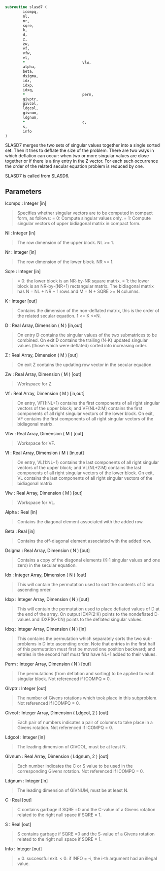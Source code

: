 ```fortran
subroutine slasd7 (
		icompq,
		nl,
		nr,
		sqre,
		k,
		d,
		z,
		zw,
		vf,
		vfw,
		vl,
		*                          vlw,
		alpha,
		beta,
		dsigma,
		idx,
		idxp,
		idxq,
		*                          perm,
		givptr,
		givcol,
		ldgcol,
		givnum,
		ldgnum,
		*                          c,
		s,
		info
)
```

 SLASD7 merges the two sets of singular values together into a single
 sorted set. Then it tries to deflate the size of the problem. There
 are two ways in which deflation can occur:  when two or more singular
 values are close together or if there is a tiny entry in the Z
 vector. For each such occurrence the order of the related
 secular equation problem is reduced by one.

 SLASD7 is called from SLASD6.

## Parameters
Icompq : Integer [in]
> Specifies whether singular vectors are to be computed
> in compact form, as follows:
> = 0: Compute singular values only.
> = 1: Compute singular vectors of upper
> bidiagonal matrix in compact form.

Nl : Integer [in]
> The row dimension of the upper block. NL >= 1.

Nr : Integer [in]
> The row dimension of the lower block. NR >= 1.

Sqre : Integer [in]
> = 0: the lower block is an NR-by-NR square matrix.
> = 1: the lower block is an NR-by-(NR+1) rectangular matrix.
> The bidiagonal matrix has
> N = NL + NR + 1 rows and
> M = N + SQRE >= N columns.

K : Integer [out]
> Contains the dimension of the non-deflated matrix, this is
> the order of the related secular equation. 1 <= K <=N.

D : Real Array, Dimension ( N ) [in,out]
> On entry D contains the singular values of the two submatrices
> to be combined. On exit D contains the trailing (N-K) updated
> singular values (those which were deflated) sorted into
> increasing order.

Z : Real Array, Dimension ( M ) [out]
> On exit Z contains the updating row vector in the secular
> equation.

Zw : Real Array, Dimension ( M ) [out]
> Workspace for Z.

Vf : Real Array, Dimension ( M ) [in,out]
> On entry, VF(1:NL+1) contains the first components of all
> right singular vectors of the upper block; and VF(NL+2:M)
> contains the first components of all right singular vectors
> of the lower block. On exit, VF contains the first components
> of all right singular vectors of the bidiagonal matrix.

Vfw : Real Array, Dimension ( M ) [out]
> Workspace for VF.

Vl : Real Array, Dimension ( M ) [in,out]
> On entry, VL(1:NL+1) contains the  last components of all
> right singular vectors of the upper block; and VL(NL+2:M)
> contains the last components of all right singular vectors
> of the lower block. On exit, VL contains the last components
> of all right singular vectors of the bidiagonal matrix.

Vlw : Real Array, Dimension ( M ) [out]
> Workspace for VL.

Alpha : Real [in]
> Contains the diagonal element associated with the added row.

Beta : Real [in]
> Contains the off-diagonal element associated with the added
> row.

Dsigma : Real Array, Dimension ( N ) [out]
> Contains a copy of the diagonal elements (K-1 singular values
> and one zero) in the secular equation.

Idx : Integer Array, Dimension ( N ) [out]
> This will contain the permutation used to sort the contents of
> D into ascending order.

Idxp : Integer Array, Dimension ( N ) [out]
> This will contain the permutation used to place deflated
> values of D at the end of the array. On output IDXP(2:K)
> points to the nondeflated D-values and IDXP(K+1:N)
> points to the deflated singular values.

Idxq : Integer Array, Dimension ( N ) [in]
> This contains the permutation which separately sorts the two
> sub-problems in D into ascending order.  Note that entries in
> the first half of this permutation must first be moved one
> position backward; and entries in the second half
> must first have NL+1 added to their values.

Perm : Integer Array, Dimension ( N ) [out]
> The permutations (from deflation and sorting) to be applied
> to each singular block. Not referenced if ICOMPQ = 0.

Givptr : Integer [out]
> The number of Givens rotations which took place in this
> subproblem. Not referenced if ICOMPQ = 0.

Givcol : Integer Array, Dimension ( Ldgcol, 2 ) [out]
> Each pair of numbers indicates a pair of columns to take place
> in a Givens rotation. Not referenced if ICOMPQ = 0.

Ldgcol : Integer [in]
> The leading dimension of GIVCOL, must be at least N.

Givnum : Real Array, Dimension ( Ldgnum, 2 ) [out]
> Each number indicates the C or S value to be used in the
> corresponding Givens rotation. Not referenced if ICOMPQ = 0.

Ldgnum : Integer [in]
> The leading dimension of GIVNUM, must be at least N.

C : Real [out]
> C contains garbage if SQRE =0 and the C-value of a Givens
> rotation related to the right null space if SQRE = 1.

S : Real [out]
> S contains garbage if SQRE =0 and the S-value of a Givens
> rotation related to the right null space if SQRE = 1.

Info : Integer [out]
> = 0:  successful exit.
> < 0:  if INFO = -i, the i-th argument had an illegal value.

